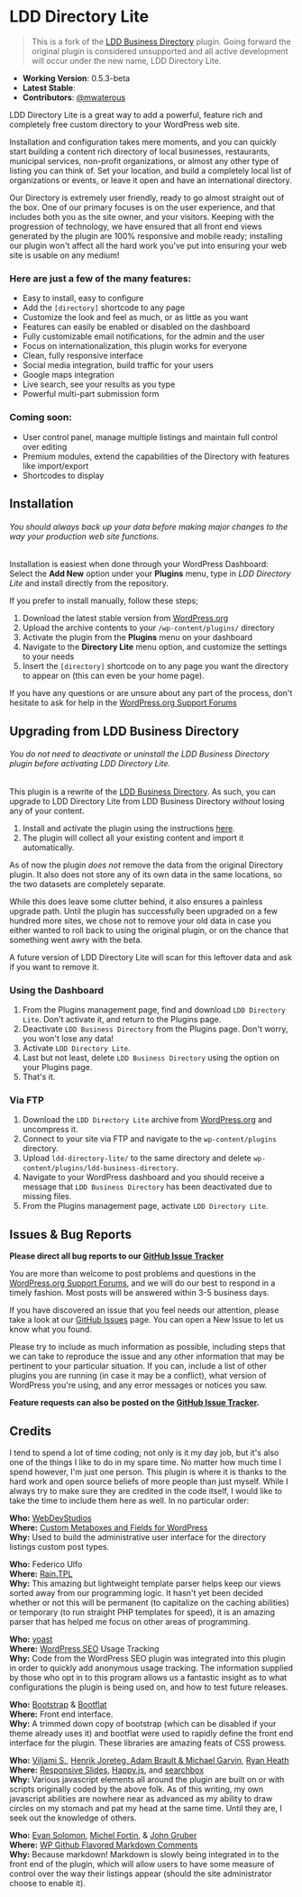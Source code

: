 # LDD Directory Lite

> This is a fork of the [LDD Business Directory](http://wordpress.org/plugins/ldd-business-directory/) plugin. Going forward the original plugin is considered unsupported and all active development will occur under the new name, LDD Directory Lite.

* **Working Version**: 0.5.3-beta
* **Latest Stable**: 
* **Contributors**: [@mwaterous](https://github.com/mwaterous)

LDD Directory Lite is a great way to add a powerful, feature rich and completely free custom directory to your WordPress web site.

Installation and configuration takes mere moments, and you can quickly start building a content rich directory of local businesses, restaurants, municipal services, non-profit organizations, or almost any other type of listing you can think of. Set your location, and build a completely local list of organizations or events, or leave it open and have an international directory.

Our Directory is extremely user friendly, ready to go almost straight out of the box. One of our primary focuses is on the user experience, and that includes both you as the site owner, and your visitors. Keeping with the progression of technology, we have ensured that all front end views generated by the plugin are 100% responsive and mobile ready; installing our plugin won't affect all the hard work you've put into ensuring your web site is usable on any medium!

### Here are just a few of the many features:

* Easy to install, easy to configure
* Add the `[directory]` shortcode to any page
* Customize the look and feel as much, or as little as you want
* Features can easily be enabled or disabled on the dashboard
* Fully customizable email notifications, for the admin and the user
* Focus on internationalization, this plugin works for everyone
* Clean, fully responsive interface
* Social media integration, build traffic for your users
* Google maps integration
* Live search, see your results as you type
* Powerful multi-part submission form

### Coming soon:

* User control panel, manage multiple listings and maintain full control over editing
* Premium modules, extend the capabilities of the Directory with features like import/export
* Shortcodes to display



## Installation

###### *You should always back up your data before making major changes to the way your production web site functions.*

Installation is easiest when done through your WordPress Dashboard:
Select the **Add New** option under your **Plugins** menu, type in *LDD Directory Lite* and install directly from the repository.

If you prefer to install manually, follow these steps;

1. Download the latest stable version from [WordPress.org](http://wordpress.org/plugins/ldd-directory-lite/)
2. Upload the archive contents to your `/wp-content/plugins/` directory
3. Activate the plugin from the **Plugins** menu on your dashboard
4. Navigate to the **Directory Lite** menu option, and customize the settings to your needs
5. Insert the `[directory]` shortcode on to any page you want the directory to appear on (this can even be your home page).

If you have any questions or are unsure about any part of the process, don't hesitate to ask for help in the [WordPress.org Support Forums](http://wordpress.org/support/plugin/ldd-directory-lite)

## Upgrading from LDD Business Directory

###### *You do not need to deactivate or uninstall the LDD Business Directory plugin before activating LDD Directory Lite.*

This plugin is a rewrite of the [LDD Business Directory](http://wordpress.org/plugins/ldd-business-directory/). As such, you can upgrade to LDD Directory Lite from LDD Business Directory *without* losing any of your content.



1. Install and activate the plugin using the instructions [here](http://wordpress.org/plugins/ldd-directory-lite/installation/).
2. The plugin will collect all your existing content and import it automatically.

As of now the plugin *does not* remove the data from the original Directory plugin. It also does not store any of its own data in the same locations, so the two datasets are completely separate.

While this does leave some clutter behind, it also ensures a painless upgrade path. Until the plugin has successfully been upgraded on a few hundred more sites, we chose not to remove your old data in case you either wanted to roll back to using the original plugin, or on the chance that something went awry with the beta.

A future version of LDD Directory Lite will scan for this leftover data and ask if you want to remove it.



### Using the Dashboard

1. From the Plugins management page, find and download `LDD Directory Lite`. Don't activate it, and return to the Plugins page.
2. Deactivate `LDD Business Directory` from the Plugins page. Don't worry, you won't lose any data!
3. Activate `LDD Directory Lite`.
4. Last but not least, delete `LDD Business Directory` using the option on your Plugins page.
5. That's it.

### Via FTP

1. Download the `LDD Directory Lite` archive from [WordPress.org](http://wordpress.org/plugins/ldd-directory-lite) and uncompress it.
2. Connect to your site via FTP and navigate to the `wp-content/plugins` directory.
3. Upload `ldd-directory-lite/` to the same directory and delete `wp-content/plugins/ldd-business-directory`.
4. Navigate to your WordPress dashboard and you should receive a message that `LDD Business Directory` has been deactivated due to missing files.
5. From the Plugins management page, activate `LDD Directory Lite`.

## Issues & Bug Reports

**Please direct all bug reports to our [GitHub Issue Tracker](https://github.com/mwaterous/ldd-directory-lite/issues)**

You are more than welcome to post problems and questions in the [WordPress.org Support Forums](http://wordpress.org/support/plugin/ldd-directory-lite), and we will do our best to respond in a timely fashion. Most posts will be answered within 3-5 business days.

If you have discovered an issue that you feel needs our attention, please take a look at our [GitHub Issues](https://github.com/mwaterous/ldd-directory-lite/issues) page. You can open a New Issue to let us know what you found.

Please try to include as much information as possible, including steps that we can take to reproduce the issue and any other information that may be pertinent to your particular situation. If you can, include a list of other plugins you are running (in case it may be a conflict), what version of WordPress you're using, and any error messages or notices you saw.

**Feature requests can also be posted on the [GitHub Issue Tracker](https://github.com/mwaterous/ldd-directory-lite/issues).**

## Credits

I tend to spend a lot of time coding; not only is it my day job, but it's also one of the things I like to do in my spare time. No matter how much time I spend however, I'm just one person. This plugin is where it is thanks to the hard work and open source beliefs of more people than just myself. While I always try to make sure they are credited in the code itself, I would like to take the time to include them here as well. In no particular order:

**Who:** [WebDevStudios](http://webdevstudios.com/)<br>
**Where:** [Custom Metaboxes and Fields for WordPress](https://github.com/WebDevStudios/Custom-Metaboxes-and-Fields-for-WordPress)<br>
**Why:** Used to build the administrative user interface for the directory listings custom post types.

**Who:** Federico Ulfo<br>
**Where:** [Rain.TPL](http://www.raintpl.com/)<br>
**Why:** This amazing but lightweight template parser helps keep our views sorted away from our programming logic. It hasn't yet been decided whether or not this will be permanent (to capitalize on the caching abilities) or temporary (to run straight PHP templates for speed), it is an amazing parser that has helped me focus on other areas of programming.

**Who:** [yoast](https://yoast.com)<br>
**Where:** [WordPress SEO](https://yoast.com/wordpress/plugins/#wpseo) Usage Tracking<br>
**Why:** Code from the WordPress SEO plugin was integrated into this plugin in order to quickly add anonymous usage tracking. The information supplied by those who opt in to this program allows us a fantastic insight as to what configurations the plugin is being used on, and how to test future releases.

**Who:** [Bootstrap](http://getbootstrap.com/) & [Bootflat](http://bootflat.github.io/)<br>
**Where:** Front end interface.<br>
**Why:** A trimmed down copy of bootstrap (which can be disabled if your theme already uses it) and bootflat were used to rapidly define the front end interface for the plugin. These libraries are amazing feats of CSS prowess.

**Who:** [Viljami S.](http://viljamis.com), [Henrik Joreteg, Adam Brault & Michael Garvin](http://happyjs.com/), [Ryan Heath](http://rpheath.com/)<br>
**Where:** [Responsive Slides](http://responsiveslides.com), [Happy.js](http://happyjs.com/), and [searchbox](https://github.com/rpheath/searchbox)<br>
**Why:** Various javascript elements all around the plugin are built on or with scripts originally coded by the above folk. As of this writing, my own javascript abilities are nowhere near as advanced as my ability to draw circles on my stomach and pat my head at the same time. Until they are, I seek out the knowledge of others.

**Who:** [Evan Solomon](http://evansolomon.me/), [Michel Fortin](http://michelf.ca), & [John Gruber](http://daringfireball.net)<br>
**Where:** [WP Github Flavored Markdown Comments](https://github.com/evansolomon/wp-github-flavored-markdown-comments/blob/master/github-flavored-markdown-comments.php)<br>
**Why:** Because markdown! Markdown is slowly being integrated in to the front end of the plugin, which will allow users to have some measure of control over the way their listings appear (should the site administrator choose to enable it).
